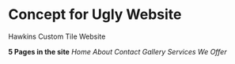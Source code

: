 # Concept for Ugly Website

Hawkins Custom Tile Website

**5 Pages in the site**
_Home_
_About_
_Contact_
_Gallery_
_Services We Offer_